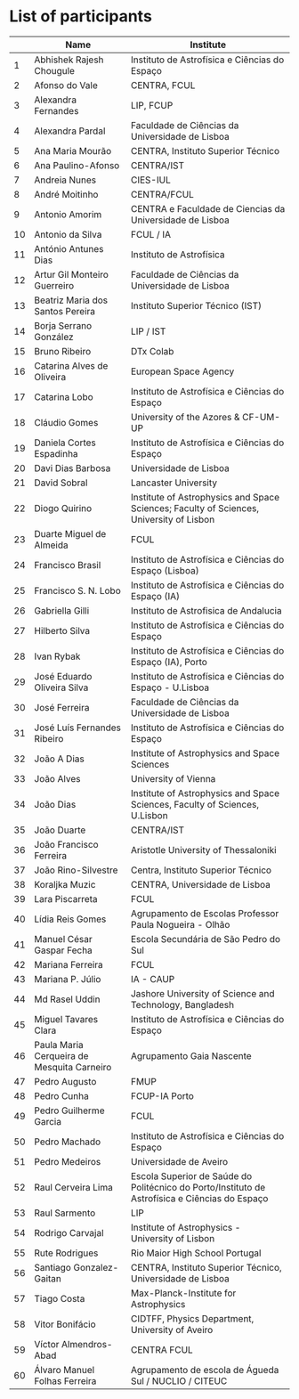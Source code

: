 # List of participants 

|    | Name        | Institute |
| -- | ----------- | ----------- |
| 1 | Abhishek Rajesh Chougule | Instituto de Astrofı́sica e Ciências do Espaço|
| 2 | Afonso do Vale | CENTRA, FCUL |
| 3 | Alexandra Fernandes | LIP, FCUP |
| 4 | Alexandra Pardal | Faculdade de Ciências da Universidade de Lisboa |
| 5 | Ana Maria Mourão | CENTRA, Instituto Superior Técnico |
| 6 | Ana Paulino-Afonso | CENTRA/IST |
| 7 | Andreia Nunes | CIES-IUL |
| 8 | André Moitinho | CENTRA/FCUL |
| 9 | Antonio Amorim | CENTRA e Faculdade de Ciencias da Universidade de Lisboa |
| 10 | Antonio da Silva | FCUL / IA |
| 11 | António Antunes Dias | Instituto de Astrofísica |
| 12 | Artur Gil Monteiro Guerreiro | Faculdade de Ciências da Universidade de Lisboa |
| 13 | Beatriz Maria dos Santos Pereira | Instituto Superior Técnico (IST) |
| 14 | Borja Serrano González | LIP / IST |
| 15 | Bruno Ribeiro | DTx Colab |
| 16 | Catarina Alves de Oliveira | European Space Agency |
| 17 | Catarina Lobo | Instituto de Astrofísica e Ciências do Espaço |
| 18 | Cláudio Gomes | University of the Azores & CF-UM-UP |
| 19 | Daniela Cortes Espadinha | Instituto de Astrofísica e Ciências do Espaço |
| 20 | Davi Dias Barbosa | Universidade de Lisboa |
| 21 | David Sobral | Lancaster University |
| 22 | Diogo Quirino | Institute of Astrophysics and Space Sciences; Faculty of Sciences, University of Lisbon |
| 23 | Duarte Miguel de Almeida | FCUL |
| 24 | Francisco Brasil | Instituto de Astrofísica e Ciências do Espaço (Lisboa) |
| 25 | Francisco S. N. Lobo | Instituto de Astrofísica e Ciências do Espaço (IA) |
| 26 | Gabriella Gilli | Instituto de Astrofisica de Andalucia |
| 27 | Hilberto Silva | Instituto de Astrofísica e Ciências do Espaço |
| 28 | Ivan Rybak | Instituto de Astrofísica e Ciências do Espaço (IA), Porto |
| 29 | José Eduardo Oliveira Silva | Instituto de Astrofísica e Ciências do Espaço - U.Lisboa |
| 30 | José Ferreira | Faculdade de Ciências da Universidade de Lisboa |
| 31 | José Luís Fernandes Ribeiro | Instituto de Astrofísica e Ciências do Espaço |
| 32 | João A Dias | Institute of Astrophysics and Space Sciences |
| 33 | João Alves | University of Vienna |
| 34 | João Dias | Institute of Astrophysics and Space Sciences, Faculty of Sciences, U.Lisbon |
| 35 | João Duarte | CENTRA/IST |
| 36 | João Francisco Ferreira | Aristotle University of Thessaloniki |
| 37 | João Rino-Silvestre | Centra, Instituto Superior Técnico |
| 38 | Koraljka Muzic | CENTRA, Universidade de Lisboa |
| 39 | Lara Piscarreta | FCUL |
| 40 | Lídia Reis Gomes | Agrupamento de Escolas Professor Paula Nogueira - Olhão |
| 41 | Manuel César Gaspar Fecha | Escola Secundária de São Pedro do Sul |
| 42 | Mariana Ferreira | FCUL |
| 43 | Mariana P. Júlio | IA - CAUP |
| 44 | Md Rasel Uddin   | Jashore University of Science and Technology, Bangladesh        |
| 45 | Miguel Tavares Clara | Instituto de Astrofísica e Ciências do Espaço |
| 46 | Paula Maria Cerqueira de Mesquita Carneiro  | Agrupamento Gaia Nascente  |
| 47 | Pedro Augusto | FMUP |
| 48 | Pedro Cunha | FCUP-IA Porto |
| 49 | Pedro Guilherme Garcia | FCUL |
| 50 | Pedro Machado | Instituto de Astrofísica e Ciências do Espaço |
| 51 | Pedro Medeiros | Universidade de Aveiro |
| 52 | Raul Cerveira Lima | Escola Superior de Saúde do Politécnico do Porto/Instituto de Astrofísica e Ciências do Espaço |
| 53 | Raul Sarmento | LIP |
| 54 | Rodrigo Carvajal | Institute of Astrophysics - University of Lisbon |
| 55 | Rute Rodrigues | Rio Maior High School Portugal |
| 56 | Santiago Gonzalez-Gaitan | CENTRA, Instituto Superior Técnico, Universidade de Lisboa |
| 57 | Tiago Costa | Max-Planck-Institute for Astrophysics |
| 58 | Vitor Bonifácio | CIDTFF, Physics Department, University of Aveiro |
| 59 | Víctor Almendros-Abad | CENTRA FCUL |
| 60 | Álvaro Manuel Folhas Ferreira | Agrupamento de escola de Águeda Sul / NUCLIO / CITEUC |